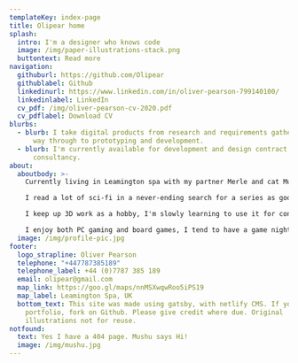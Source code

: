 ```yaml
---
templateKey: index-page
title: Olipear home
splash:
  intro: I'm a designer who knows code
  image: /img/paper-illustrations-stack.png
  buttontext: Read more
navigation:
  githuburl: https://github.com/Olipear
  githublabel: Github
  linkedinurl: https://www.linkedin.com/in/oliver-pearson-799140100/
  linkedinlabel: LinkedIn
  cv_pdf: /img/oliver-pearson-cv-2020.pdf
  cv_pdflabel: Download CV
blurbs:
  - blurb: I take digital products from research and requirements gathering, all the
      way through to prototyping and development.
  - blurb: I'm currently available for development and design contract work and UX
      consultancy.
about:
  aboutbody: >-
    Currently living in Leamington spa with my partner Merle and cat Mushu. 

    I read a lot of sci-fi in a never-ending search for a series as good as Hyperion. 

    I keep up 3D work as a hobby, I'm slowly learning to use it for concept art along with digital painting. Occasionally I'll start yet another game project in unity.

    I enjoy both PC gaming and board games, I tend to have a game night at least once a fortnight with something like Carcassonne. 
  image: /img/profile-pic.jpg
footer:
  logo_strapline: Oliver Pearson
  telephone: "+447787385189"
  telephone_label: +44 (0)7787 385 189
  email: olipear@gmail.com
  map_link: https://goo.gl/maps/nnMSXwqwRoo5iPS19
  map_label: Leamington Spa, UK
  bottom_text: This site was made using gatsby, with netlify CMS. If you like this
    portfolio, fork on Github. Please give credit where due. Original
    illustrations not for reuse.
notfound:
  text: Yes I have a 404 page. Mushu says Hi!
  image: /img/mushu.jpg
---
```

